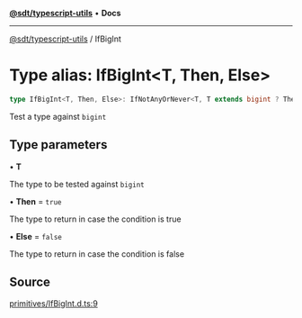 [**@sdt/typescript-utils**](../README.md) • **Docs**

***

[@sdt/typescript-utils](../globals.md) / IfBigInt

# Type alias: IfBigInt\<T, Then, Else\>

```ts
type IfBigInt<T, Then, Else>: IfNotAnyOrNever<T, T extends bigint ? Then : Else, Else>;
```

Test a type against `bigint`

## Type parameters

• **T**

The type to be tested against `bigint`

• **Then** = `true`

The type to return in case the condition is true

• **Else** = `false`

The type to return in case the condition is false

## Source

[primitives/IfBigInt.d.ts:9](https://github.com/sylvaindethier/typescript-utils/blob/254cb70e64a181b28a83233c8f5f88b54fc4d037/types/primitives/IfBigInt.d.ts#L9)
